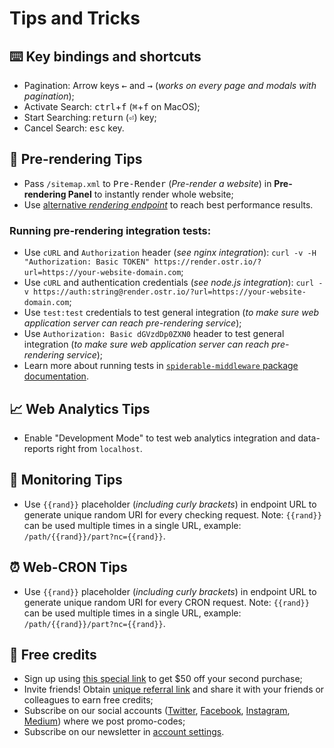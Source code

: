 # Tips and Tricks

## ⌨️ Key bindings and shortcuts

- Pagination: Arrow keys <kbd>←</kbd> and <kbd>→</kbd> (*works on every page and modals with pagination*);
- Activate Search: <kbd>ctrl</kbd>+<kbd>f</kbd> (<kbd>⌘</kbd>+<kbd>f</kbd> on MacOS);
- Start Searching: <kbd>return</kbd> (<kbd>⏎</kbd>) key;
- Cancel Search: <kbd>esc</kbd> key.

## 🤖 Pre-rendering Tips

- Pass `/sitemap.xml` to <kbd>Pre-Render</kbd> (*Pre-render a website*) in __Pre-rendering Panel__ to instantly render whole website;
- Use [alternative *rendering endpoint*](https://github.com/VeliovGroup/ostrio/blob/master/docs/prerendering/rendering-endpoints.md) to reach best performance results.

### Running pre-rendering integration tests:

- Use `cURL` and `Authorization` header (*see nginx integration*): `curl -v -H "Authorization: Basic TOKEN" https://render.ostr.io/?url=https://your-website-domain.com`;
- Use `cURL` and authentication credentials (*see node.js integration*): `curl -v https://auth:string@render.ostr.io/?url=https://your-website-domain.com`;
- Use `test:test` credentials to test general integration (*to make sure web application server can reach pre-rendering service*);
- Use `Authorization: Basic dGVzdDp0ZXN0` header to test general integration (*to make sure web application server can reach pre-rendering service*);
- Learn more about running tests in [`spiderable-middleware` package documentation](https://github.com/VeliovGroup/spiderable-middleware#running-tests).

## 📈 Web Analytics Tips

- Enable "Development Mode" to test web analytics integration and data-reports right from `localhost`.

## 🔭 Monitoring Tips

- Use `{{rand}}` placeholder (*including curly brackets*) in endpoint URL to generate unique random URI for every checking request. Note: `{{rand}}` can be used multiple times in a single URL, example: `/path/{{rand}}/part?nc={{rand}}`.

## ⏰ Web-CRON Tips

- Use `{{rand}}` placeholder (*including curly brackets*) in endpoint URL to generate unique random URI for every CRON request. Note: `{{rand}}` can be used multiple times in a single URL, example: `/path/{{rand}}/part?nc={{rand}}`.

## 🤑 Free credits

- Sign up using [this special link](https://ostr.io/signup/gCZWjiBScePWrnnDr) to get $50 off your second purchase;
- Invite friends! Obtain [unique referral link](https://ostr.io/account#ref) and share it with your friends or colleagues to earn free credits;
- Subscribe on our social accounts ([Twitter](https://twitter.com/ostrio_service), [Facebook](https://www.facebook.com/ostrio.service), [Instagram](https://www.instagram.com/ostr.io/), [Medium](https://medium.com/@ostr.io)) where we post promo-codes;
- Subscribe on our newsletter in [account settings](https://ostr.io/account).
